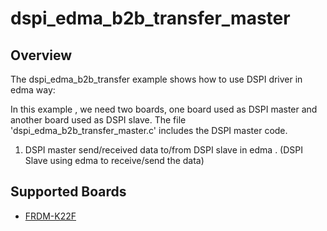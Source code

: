 # dspi_edma_b2b_transfer_master

## Overview
The dspi_edma_b2b_transfer example shows how to use DSPI driver in edma way:

In this example , we need two boards, one board used as DSPI master and another board used as DSPI slave.
The file 'dspi_edma_b2b_transfer_master.c' includes the DSPI master code.

1. DSPI master send/received data to/from DSPI slave in edma . (DSPI Slave using edma to receive/send the data)

## Supported Boards
- [FRDM-K22F](../../../../_boards/frdmk22f/driver_examples/dspi/edma_b2b_transfer/master/example_board_readme.md)
